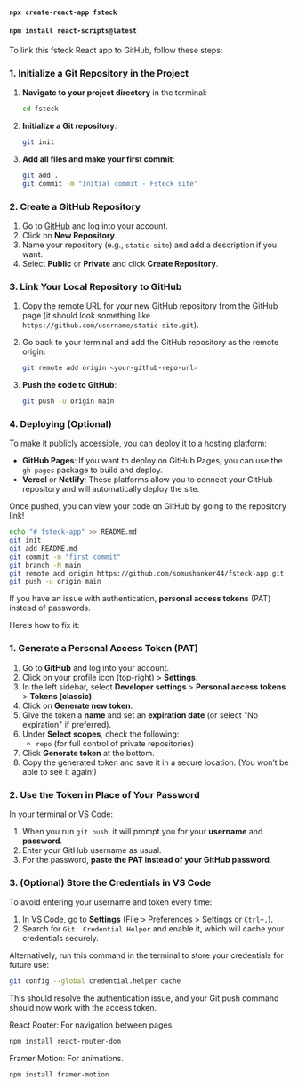 #### `npx create-react-app fsteck`
#### `npm install react-scripts@latest`

To link this fsteck React app to GitHub, follow these steps:

### **1. Initialize a Git Repository in the Project**

1. **Navigate to your project directory** in the terminal:
   ```bash
   cd fsteck
   ```

2. **Initialize a Git repository**:
   ```bash
   git init
   ```

3. **Add all files and make your first commit**:
   ```bash
   git add .
   git commit -m "Initial commit - Fsteck site"
   ```

### **2. Create a GitHub Repository**

1. Go to [GitHub](https://github.com) and log into your account.
2. Click on **New Repository**.
3. Name your repository (e.g., `static-site`) and add a description if you want.
4. Select **Public** or **Private** and click **Create Repository**.

### **3. Link Your Local Repository to GitHub**

1. Copy the remote URL for your new GitHub repository from the GitHub page (it should look something like `https://github.com/username/static-site.git`).
2. Go back to your terminal and add the GitHub repository as the remote origin:
   ```bash
   git remote add origin <your-github-repo-url>
   ```

3. **Push the code to GitHub**:
   ```bash
   git push -u origin main
   ```

### **4. Deploying (Optional)**
To make it publicly accessible, you can deploy it to a hosting platform:
- **GitHub Pages**: If you want to deploy on GitHub Pages, you can use the `gh-pages` package to build and deploy.
- **Vercel** or **Netlify**: These platforms allow you to connect your GitHub repository and will automatically deploy the site.

Once pushed, you can view your code on GitHub by going to the repository link!
```bash
echo "# fsteck-app" >> README.md
git init
git add README.md
git commit -m "first commit"
git branch -M main
git remote add origin https://github.com/somushanker44/fsteck-app.git
git push -u origin main
```
If you have an issue with authentication, **personal access tokens** (PAT) instead of passwords.

Here’s how to fix it:

### **1. Generate a Personal Access Token (PAT)**

1. Go to **GitHub** and log into your account.
2. Click on your profile icon (top-right) > **Settings**.
3. In the left sidebar, select **Developer settings** > **Personal access tokens** > **Tokens (classic)**.
4. Click on **Generate new token**.
5. Give the token a **name** and set an **expiration date** (or select "No expiration" if preferred).
6. Under **Select scopes**, check the following:
   - `repo` (for full control of private repositories)
7. Click **Generate token** at the bottom.
8. Copy the generated token and save it in a secure location. (You won’t be able to see it again!)

### **2. Use the Token in Place of Your Password**

In your terminal or VS Code:
1. When you run `git push`, it will prompt you for your **username** and **password**.
2. Enter your GitHub username as usual.
3. For the password, **paste the PAT instead of your GitHub password**.

### **3. (Optional) Store the Credentials in VS Code**

To avoid entering your username and token every time:
1. In VS Code, go to **Settings** (File > Preferences > Settings or `Ctrl+,`).
2. Search for `Git: Credential Helper` and enable it, which will cache your credentials securely.

Alternatively, run this command in the terminal to store your credentials for future use:
```bash
git config --global credential.helper cache
```

This should resolve the authentication issue, and your Git push command should now work with the access token.

React Router: For navigation between pages.
```bash
npm install react-router-dom
```
Framer Motion: For animations.
```bash
npm install framer-motion
```